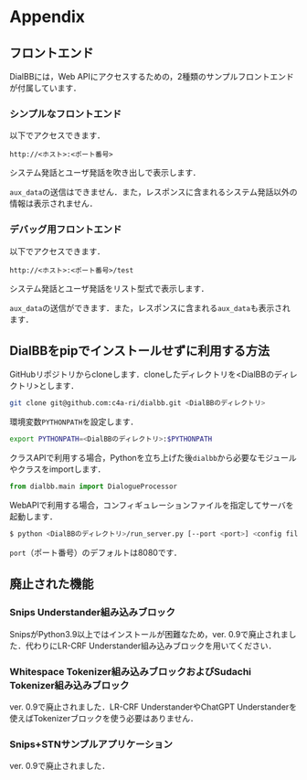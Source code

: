 # Appendix

## フロントエンド

DialBBには，Web APIにアクセスするための，2種類のサンプルフロントエンドが付属しています．

### シンプルなフロントエンド

以下でアクセスできます．

```
http://<ホスト>:<ポート番号>
```

システム発話とユーザ発話を吹き出しで表示します．

`aux_data`の送信はできません．また，レスポンスに含まれるシステム発話以外の情報は表示されません．

### デバッグ用フロントエンド

以下でアクセスできます．

```
http://<ホスト>:<ポート番号>/test
```

システム発話とユーザ発話をリスト型式で表示します．

`aux_data`の送信ができます．また，レスポンスに含まれる`aux_data`も表示されます．



## DialBBをpipでインストールせずに利用する方法

GitHubリポジトリからcloneします．cloneしたディレクトリを<DialBBのディレクトリ>とします．

```sh
git clone git@github.com:c4a-ri/dialbb.git <DialBBのディレクトリ>
```

環境変数`PYTHONPATH`を設定します．

```sh
export PYTHONPATH=<DialBBのディレクトリ>:$PYTHONPATH
```

クラスAPIで利用する場合，Pythonを立ち上げた後`dialbb`から必要なモジュールやクラスをimportします．

```python
from dialbb.main import DialogueProcessor
```

WebAPIで利用する場合，コンフィギュレーションファイルを指定してサーバを起動します．

```sh
$ python <DialBBのディレクトリ>/run_server.py [--port <port>] <config file>
```

`port`（ポート番号）のデフォルトは8080です．



## 廃止された機能

### Snips Understander組み込みブロック

SnipsがPython3.9以上ではインストールが困難なため，ver. 0.9で廃止されました．代わりにLR-CRF Understander組み込みブロックを用いてください．

### Whitespace Tokenizer組み込みブロックおよびSudachi Tokenizer組み込みブロック

ver. 0.9で廃止されました．LR-CRF UnderstanderやChatGPT Understanderを使えばTokenizerブロックを使う必要はありません．

### Snips+STNサンプルアプリケーション

ver. 0.9で廃止されました．

